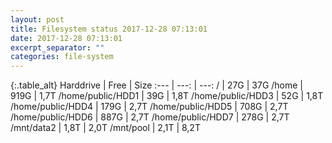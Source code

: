 ```yaml
---
layout: post
title: Filesystem status 2017-12-28 07:13:01
date: 2017-12-28 07:13:01
excerpt_separator: ""
categories: file-system
---
```

{:.table_alt}
Harddrive | Free | Size
:--- | ---: | ---:
/ | 27G | 37G
/home | 919G | 1,7T
/home/public/HDD1 | 39G | 1,8T
/home/public/HDD3 | 52G | 1,8T
/home/public/HDD4 | 179G | 2,7T
/home/public/HDD5 | 708G | 2,7T
/home/public/HDD6 | 887G | 2,7T
/home/public/HDD7 | 278G | 2,7T
/mnt/data2 | 1,8T | 2,0T
/mnt/pool | 2,1T | 8,2T

